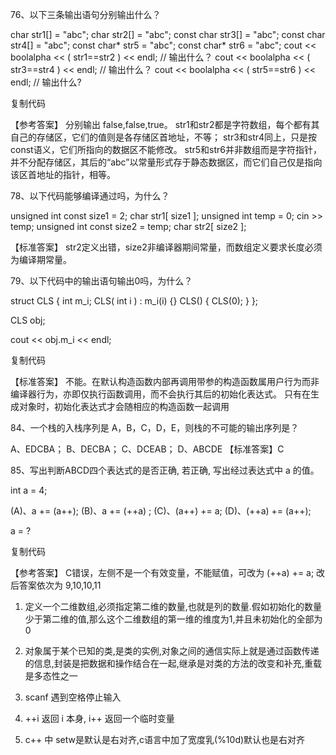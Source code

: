 76、以下三条输出语句分别输出什么？

char str1[]       = "abc";
char str2[]       = "abc";
const char str3[] = "abc";
const char str4[] = "abc";
const char* str5  = "abc";
const char* str6  = "abc";
cout << boolalpha << ( str1==str2 ) << endl; // 输出什么？
cout << boolalpha << ( str3==str4 ) << endl; // 输出什么？
cout << boolalpha << ( str5==str6 ) << endl; // 输出什么?

复制代码

【参考答案】
分别输出 false,false,true。
str1和str2都是字符数组，每个都有其自己的存储区，它们的值则是各存储区首地址，不等；
str3和str4同上，只是按const语义，它们所指向的数据区不能修改。
str5和str6并非数组而是字符指针，并不分配存储区，其后的“abc”以常量形式存于静态数据区，而它们自己仅是指向该区首地址的指针，相等。

78、以下代码能够编译通过吗，为什么？

unsigned int const size1 = 2;
char str1[ size1 ];
unsigned int temp = 0;
cin >> temp;
unsigned int const size2 = temp;
char str2[ size2 ];

【标准答案】
str2定义出错，size2非编译器期间常量，而数组定义要求长度必须为编译期常量。

79、以下代码中的输出语句输出0吗，为什么？

struct CLS {
  int m_i;
  CLS( int i ) : m_i(i) {}
  CLS()
  {
    CLS(0);
  }
};

CLS obj;

cout << obj.m_i << endl;

复制代码

【标准答案】
不能。在默认构造函数内部再调用带参的构造函数属用户行为而非编译器行为，亦即仅执行函数调用，而不会执行其后的初始化表达式。
只有在生成对象时，初始化表达式才会随相应的构造函数一起调用

84、一个栈的入栈序列是 A，B，C，D，E，则栈的不可能的输出序列是？

A、EDCBA；
B、DECBA；
C、DCEAB；
D、ABCDE
【标准答案】C

85、写出判断ABCD四个表达式的是否正确, 若正确, 写出经过表达式中 a 的值。

int a = 4;

(A)、a += (a++);
(B)、a += (++a) ;
(C)、(a++) += a;
(D)、(++a) += (a++);

a = ?

复制代码

【参考答案】
C错误，左侧不是一个有效变量，不能赋值，可改为 (++a) += a; 改后答案依次为 9,10,10,11

1. 定义一个二维数组,必须指定第二维的数量,也就是列的数量.假如初始化的数量少于第二维的值,那么这个二维数组的第一维的维度为1,并且未初始化的全部为0

2. 对象属于某个已知的类,是类的实例,对象之间的通信实际上就是通过函数传递的信息,封装是把数据和操作结合在一起,继承是对类的方法的改变和补充,重载是多态性之一

3. scanf 遇到空格停止输入

4. ++i 返回 i 本身, i++ 返回一个临时变量

5. c++ 中 setw是默认是右对齐,c语言中加了宽度乳(%10d)默认也是右对齐
